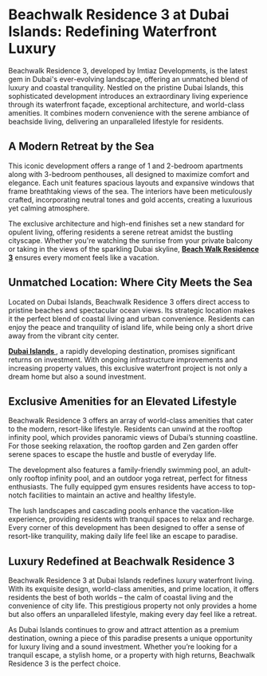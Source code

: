 <head>
  <meta charset="utf-8" />
  <meta name="viewport" content="width=device-width, initial-scale=1" />
</head>

<body>
<h1>Beachwalk Residence 3 at Dubai Islands: Redefining Waterfront Luxury</h1>
<p>Beachwalk Residence 3, developed by Imtiaz Developments, is the latest gem in Dubai's ever-evolving landscape, offering an unmatched blend of luxury and coastal tranquility. Nestled on the pristine Dubai Islands, this sophisticated development introduces an extraordinary living experience through its waterfront façade, exceptional architecture, and world-class amenities. It combines modern convenience with the serene ambiance of beachside living, delivering an unparalleled lifestyle for residents.</p>
<h2>A Modern Retreat by the Sea</h2>
<p>This iconic development offers a range of 1 and 2-bedroom apartments along with 3-bedroom penthouses, all designed to maximize comfort and elegance. Each unit features spacious layouts and expansive windows that frame breathtaking views of the sea. The interiors have been meticulously crafted, incorporating neutral tones and gold accents, creating a luxurious yet calming atmosphere.</p>
<p>The exclusive architecture and high-end finishes set a new standard for opulent living, offering residents a serene retreat amidst the bustling cityscape. Whether you're watching the sunrise from your private balcony or taking in the views of the sparkling Dubai skyline, <a href="https://www.dubaihousing-ae.com/project/beach-walk-residence-3-by-imtiaz-at-dubai-islands/"><strong>Beach Walk Residence 3</strong></a> ensures every moment feels like a vacation.</p>
<h2>Unmatched Location: Where City Meets the Sea</h2>
<p>Located on Dubai Islands, Beachwalk Residence 3 offers direct access to pristine beaches and spectacular ocean views. Its strategic location makes it the perfect blend of coastal living and urban convenience. Residents can enjoy the peace and tranquility of island life, while being only a short drive away from the vibrant city center.</p>
<p><a href="https://www.dubaihousing-ae.com/our-communities/dubai-islands/"><strong>Dubai Islands </strong></a>, a rapidly developing destination, promises significant returns on investment. With ongoing infrastructure improvements and increasing property values, this exclusive waterfront project is not only a dream home but also a sound investment.</p>
<h2>Exclusive Amenities for an Elevated Lifestyle</h2>
<p>Beachwalk Residence 3 offers an array of world-class amenities that cater to the modern, resort-like lifestyle. Residents can unwind at the rooftop infinity pool, which provides panoramic views of Dubai’s stunning coastline. For those seeking relaxation, the rooftop garden and Zen garden offer serene spaces to escape the hustle and bustle of everyday life.</p>
<p>The development also features a family-friendly swimming pool, an adult-only rooftop infinity pool, and an outdoor yoga retreat, perfect for fitness enthusiasts. The fully equipped gym ensures residents have access to top-notch facilities to maintain an active and healthy lifestyle.</p>
<p>The lush landscapes and cascading pools enhance the vacation-like experience, providing residents with tranquil spaces to relax and recharge. Every corner of this development has been designed to offer a sense of resort-like tranquility, making daily life feel like an escape to paradise.</p>
<h2>Luxury Redefined at Beachwalk Residence 3</h2>
<p>Beachwalk Residence 3 at Dubai Islands redefines luxury waterfront living. With its exquisite design, world-class amenities, and prime location, it offers residents the best of both worlds – the calm of coastal living and the convenience of city life. This prestigious property not only provides a home but also offers an unparalleled lifestyle, making every day feel like a retreat.</p>
<p>As Dubai Islands continues to grow and attract attention as a premium destination, owning a piece of this paradise presents a unique opportunity for luxury living and a sound investment. Whether you’re looking for a tranquil escape, a stylish home, or a property with high returns, Beachwalk Residence 3 is the perfect choice.</p>








</body>

</html>
